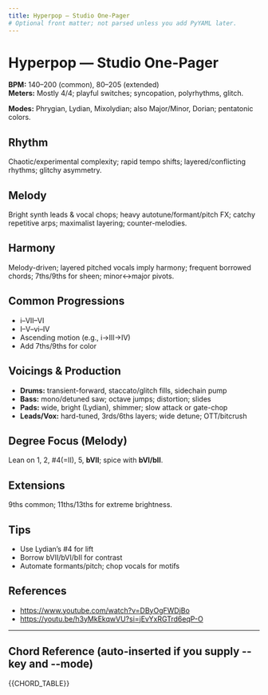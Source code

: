 ```yaml
---
title: Hyperpop — Studio One-Pager
# Optional front matter; not parsed unless you add PyYAML later.
---
```


# Hyperpop — Studio One-Pager

**BPM:** 140–200 (common), 80–205 (extended)  
**Meters:** Mostly 4/4; playful switches; syncopation, polyrhythms, glitch.

**Modes:** Phrygian, Lydian, Mixolydian; also Major/Minor, Dorian; pentatonic colors.

## Rhythm
Chaotic/experimental complexity; rapid tempo shifts; layered/conflicting rhythms; glitchy asymmetry.

## Melody
Bright synth leads & vocal chops; heavy autotune/formant/pitch FX; catchy repetitive arps; maximalist layering; counter-melodies.

## Harmony
Melody-driven; layered pitched vocals imply harmony; frequent borrowed chords; 7ths/9ths for sheen; minor↔major pivots.

## Common Progressions
- i–VII–VI
- I–V–vi–IV
- Ascending motion (e.g., i→III→IV)
- Add 7ths/9ths for color

## Voicings & Production
- **Drums:** transient-forward, staccato/glitch fills, sidechain pump  
- **Bass:** mono/detuned saw; octave jumps; distortion; slides  
- **Pads:** wide, bright (Lydian), shimmer; slow attack or gate-chop  
- **Leads/Vox:** hard-tuned, 3rds/6ths layers; wide detune; OTT/bitcrush

## Degree Focus (Melody)
Lean on 1, 2, #4(=II), 5, **bVII**; spice with **bVI/bII**.

## Extensions
9ths common; 11ths/13ths for extreme brightness.

## Tips
- Use Lydian’s #4 for lift  
- Borrow bVII/bVI/bII for contrast  
- Automate formants/pitch; chop vocals for motifs

## References
- https://www.youtube.com/watch?v=DByOgFWDjBo  
- https://youtu.be/h3yMkEkqwVU?si=jEvYxRGTrd6eqP-O

---

## Chord Reference (auto-inserted if you supply --key and --mode)
{{CHORD_TABLE}}
